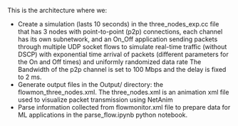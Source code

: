 This is the architecture where we:
- Create a simulation (lasts 10 seconds) in the three_nodes_exp.cc file that has 3 nodes with point-to-point (p2p) connections, each channel has its own subnetwork, and an On_Off application sending packets through multiple UDP socket flows to simulate real-time traffic (without DSCP) with exponential time arrival of packets (different parameters for the On and Off times) and uniformly randomized data rate
The Bandwidth of the p2p channel is set to 100 Mbps and the delay is fixed to 2 ms.
- Generate output files in the Output/ directory: the flowmon_three_nodes.xml.
The three_nodes.xml is an animation xml file used to visualize packet transmission using NetAnim
- Parse information collected from  flowmonitor.xml file to prepare data for ML applications in the parse_flow.ipynb python notebook.
